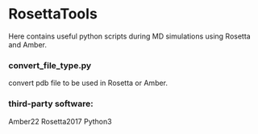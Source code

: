 # RosettaTools
Here contains useful python scripts during MD simulations using Rosetta and Amber.
### convert_file_type.py
convert pdb file to be used in Rosetta or Amber.
### third-party software:
  Amber22
  Rosetta2017
  Python3
